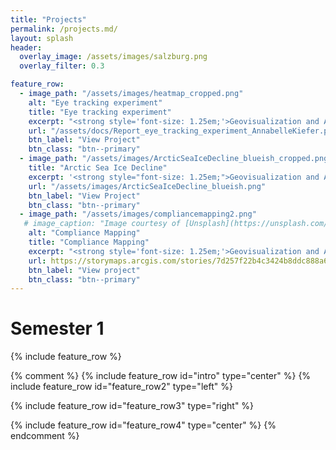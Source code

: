 ```yaml
---
title: "Projects"
permalink: /projects.md/
layout: splash
header:
  overlay_image: /assets/images/salzburg.png
  overlay_filter: 0.3

feature_row:
  - image_path: "/assets/images/heatmap_cropped.png"
    alt: "Eye tracking experiment"
    title: "Eye tracking experiment"
    excerpt: "<strong style='font-size: 1.25em;'>Geovisualization and Advanced Cartography</strong><br>This eye-tracking study was conducted with <strong>Real Eye</strong> to test the effectiveness and user-friendliness of the cartographical output. In this context, a map of Salzburg with urban green spaces was presented to five participants.<br><br>"
    url: "/assets/docs/Report_eye_tracking_experiment_AnnabelleKiefer.pdf" 
    btn_label: "View Project"
    btn_class: "btn--primary"
  - image_path: "/assets/images/ArcticSeaIceDecline_blueish_cropped.png"
    title: "Arctic Sea Ice Decline"
    excerpt: '<strong style="font-size: 1.25em;">Geovisualization and Advanced Cartography</strong><br>This map was created as part of an ESRI tutorial entitled <a href="https://learn.arcgis.com/en/paths/cartographic-creations-in-arcgis-pro/" target="_blank" rel="noopener noreferrer">Cartographic creations in ArcGIS Pro</a>. In this context, I designed this map showing the Arctic Sea Ice Decline with a focus on an efficient symbology, labeling and layout technique.<br><br>'
    url: "/assets/images/ArcticSeaIceDecline_blueish.png"
    btn_label: "View Project"
    btn_class: "btn--primary"
  - image_path: "/assets/images/compliancemapping2.png" 
   # image_caption: "Image courtesy of [Unsplash](https://unsplash.com/)"
    alt: "Compliance Mapping"
    title: "Compliance Mapping"
    excerpt: "<strong style='font-size: 1.25em;'>Geovisualization and Advanced Cartography</strong><br>This StoryMap on Compliance Mapping deals with the importance of using Earth Observation and geospatial information tools to ensure efficient environmental compliance, especially in light of new regulations such as the <strong>European Deforestation Regulation (EUDR)</strong>."
    url: https://storymaps.arcgis.com/stories/7d257f22b4c3424b8ddc888a6cd4669b
    btn_label: "View project"
    btn_class: "btn--primary"
---
```


<h1>Semester 1</h1>

{% include feature_row %}

{% comment %}
{% include feature_row id="intro" type="center" %}
{% include feature_row id="feature_row2" type="left" %}

{% include feature_row id="feature_row3" type="right" %}

{% include feature_row id="feature_row4" type="center" %}
{% endcomment %}

